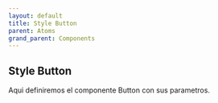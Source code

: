 ```yaml
---
layout: default
title: Style Button
parent: Atoms
grand_parent: Components
---
```


## Style Button

Aqui definiremos el componente Button con sus parametros.
